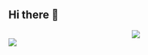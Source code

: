 ## Hi there 👋

<!-- 动态打字效果 -->
<div align="center">
  <img src="https://readme-typing-svg.demolab.com?
    color=%2336BCF7&
    lines=少一份需求，多一根头发;printf(%22Hello%2C World!%5Cn%22);&
    center=true&
    size=28&
    width=600&
    duration=3000&
    pause=1000">
</div>

<!--动态分割线-->
  <img src="https://cdn.jsdelivr.net/gh/demonq0q/demonq0q/assets/hr.gif">
